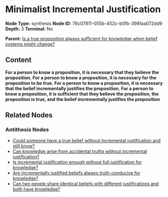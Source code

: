 # Minimalist Incremental Justification

**Node Type:** synthesis
**Node ID:** 76c07811-055b-452c-b0fb-398faa072dd9
**Depth:** 3
**Terminal:** No

**Parent:** [Is a true proposition always sufficient for knowledge when belief systems might change?](is-a-true-proposition-always-sufficient-for-knowledge-when-belief-systems-might-change-antithesis-b0acdf61-c672-4e25-b410-036e693836f1.md)

## Content

**For a person to know a proposition, it is necessary that they believe the proposition**, **For a person to know a proposition, it is necessary for the proposition to be true**, **For a person to know a proposition, it is necessary that the belief incrementally justifies the proposition**, **For a person to know a proposition, it is sufficient that they believe the proposition, the proposition is true, and the belief incrementally justifies the proposition**

## Related Nodes

### Antithesis Nodes

- [Could someone have a true belief without incremental justification and still know?](could-someone-have-a-true-belief-without-incremental-justification-and-still-know-antithesis-71d1f749-7a1f-4803-95f3-7d7fec3cade8.md)
- [Can knowledge arise from accidental truths without incremental justification?](can-knowledge-arise-from-accidental-truths-without-incremental-justification-antithesis-efba4244-d13e-4c12-b804-f2c3fb1c10b8.md)
- [Is incremental justification enough without full justification for knowledge?](is-incremental-justification-enough-without-full-justification-for-knowledge-antithesis-7f846d3c-452a-4eaa-92fe-3c60972e7e1d.md)
- [Are incrementally justified beliefs always truth-conducive for knowledge?](are-incrementally-justified-beliefs-always-truth-conducive-for-knowledge-antithesis-765a57bf-798d-4826-80dc-f2621464ccd7.md)
- [Can two people share identical beliefs with different justifications and both have knowledge?](can-two-people-share-identical-beliefs-with-different-justifications-and-both-have-knowledge-antithesis-cc66fe0f-80b9-4ab9-9be1-beb3c5e32a83.md)
